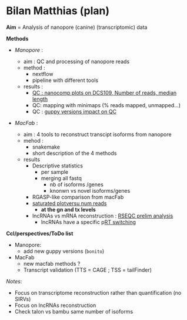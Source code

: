 # Bilan Matthias (plan)

**Aim** = Analysis of nanopore (canine) (transcriptomic) data

**Methods**
  - *Manopore* : 
      - aim : QC and processing of nanopore reads  
      - method : 
        - nextflow
        - pipeline with different tools
      - results : 
        - [QC : nanocomp plots on DCS109, Number of reads, median length](http://tools.genouest.org/data/tderrien/igdrion/NanoComp-report-2020-07-24.html)
        - QC: mapping with minimaps (% reads mapped, unmapped...)
        - QC : [guppy versions impact on QC](https://gitlab.com/bioinfog/manopore/-/issues/11) 
        
  - *MacFab* : 
    - aim : 4 tools to reconstruct transcipt isoforms from nanopore
    - mehod :
      - snakemake
      - short description of the 4 methods
    - results 
      - Descriptive statistics
        - per sample
        - merging all fastq
          - nb of isoforms /genes 
          - knonwn vs novel isoforms/genes
      - RGASP-like comparison from macFab
      - [saturated plotversu num reads](https://gitlab.com/bioinfog/macfab/-/issues/10)
        - **at the gn and tx levels**
      - lncRNAs vs mRNA reconstruction : [RSEQC prelim analysis](https://gitlab.com/bioinfog/macfab/-/issues/13)
        - lncRNAs have a specific p[RT switching](https://www.sciencedirect.com/science/article/pii/S0888754305003770?via%3Dihub)
      
**Ccl/perspectives/ToDo list**
  - Manopore:
     - add new guppy versions (`bonito`)
  - MacFab 
     - new macfab methods ?
     - Transcript validation (TTS = CAGE ; TSS = tailFinder)  
  
*Notes*:
 - Focus on transcriptome reconstruction rather than quantification (no SIRVs)
 - Focus on lncRNAs reconstruction
 - Check talon vs bambu same number of isoforms
  
      
    
